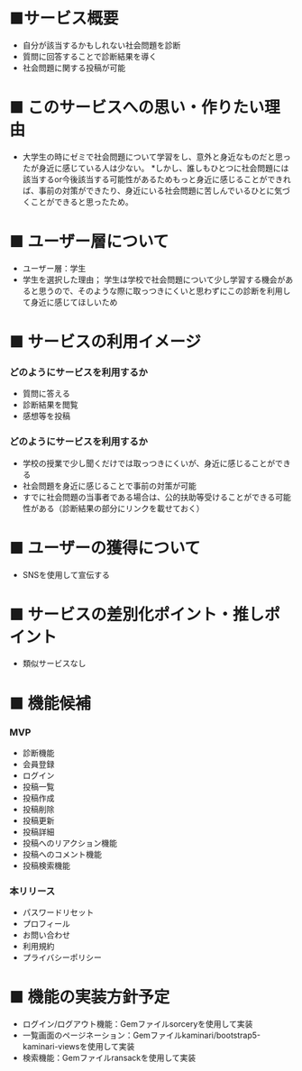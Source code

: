 # ■サービス概要
* 自分が該当するかもしれない社会問題を診断
* 質問に回答することで診断結果を導く
* 社会問題に関する投稿が可能

# ■ このサービスへの思い・作りたい理由
* 大学生の時にゼミで社会問題について学習をし、意外と身近なものだと思ったが身近に感じている人は少ない。
*しかし、誰しもひとつに社会問題には該当するor今後該当する可能性があるためもっと身近に感じることができれば、事前の対策ができたり、身近にいる社会問題に苦しんでいるひとに気づくことができると思ったため。

# ■ ユーザー層について
* ユーザー層：学生
* 学生を選択した理由；
学生は学校で社会問題について少し学習する機会があると思うので、そのような際に取っつきにくいと思わずにこの診断を利用して身近に感じてほしいため

# ■ サービスの利用イメージ
### どのようにサービスを利用するか
* 質問に答える
* 診断結果を閲覧
* 感想等を投稿
### どのようにサービスを利用するか
* 学校の授業で少し聞くだけでは取っつきにくいが、身近に感じることができる
* 社会問題を身近に感じることで事前の対策が可能
* すでに社会問題の当事者である場合は、公的扶助等受けることができる可能性がある（診断結果の部分にリンクを載せておく）

# ■ ユーザーの獲得について
* SNSを使用して宣伝する

# ■ サービスの差別化ポイント・推しポイント
* 類似サービスなし

# ■ 機能候補
### MVP
* 診断機能
* 会員登録
* ログイン
* 投稿一覧
* 投稿作成
* 投稿削除
* 投稿更新
* 投稿詳細
* 投稿へのリアクション機能
* 投稿へのコメント機能
* 投稿検索機能

### 本リリース
* パスワードリセット
* プロフィール
* お問い合わせ
* 利用規約
* プライバシーポリシー

# ■ 機能の実装方針予定
* ログイン/ログアウト機能：Gemファイルsorceryを使用して実装
* 一覧画面のページネーション：Gemファイルkaminari/bootstrap5-kaminari-viewsを使用して実装
* 検索機能：Gemファイルransackを使用して実装
